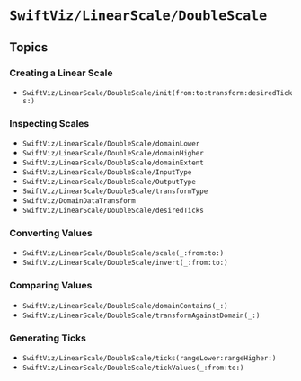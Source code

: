 # ``SwiftViz/LinearScale/DoubleScale``

## Topics

### Creating a Linear Scale

- ``SwiftViz/LinearScale/DoubleScale/init(from:to:transform:desiredTicks:)``

### Inspecting Scales

- ``SwiftViz/LinearScale/DoubleScale/domainLower``
- ``SwiftViz/LinearScale/DoubleScale/domainHigher``
- ``SwiftViz/LinearScale/DoubleScale/domainExtent``
- ``SwiftViz/LinearScale/DoubleScale/InputType``
- ``SwiftViz/LinearScale/DoubleScale/OutputType``
- ``SwiftViz/LinearScale/DoubleScale/transformType``
- ``SwiftViz/DomainDataTransform``
- ``SwiftViz/LinearScale/DoubleScale/desiredTicks``

### Converting Values 

- ``SwiftViz/LinearScale/DoubleScale/scale(_:from:to:)``
- ``SwiftViz/LinearScale/DoubleScale/invert(_:from:to:)``

### Comparing Values

- ``SwiftViz/LinearScale/DoubleScale/domainContains(_:)``
- ``SwiftViz/LinearScale/DoubleScale/transformAgainstDomain(_:)``

### Generating Ticks

- ``SwiftViz/LinearScale/DoubleScale/ticks(rangeLower:rangeHigher:)``
- ``SwiftViz/LinearScale/DoubleScale/tickValues(_:from:to:)``

